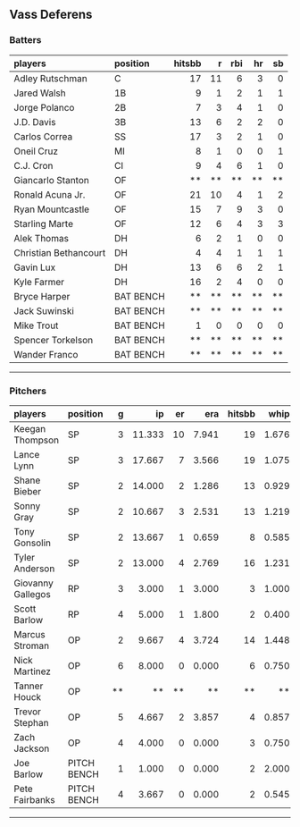 ## Vass Deferens

### Batters

 
|players               |position  | hitsbb|  r| rbi| hr| sb| 
|:---------------------|:---------|------:|--:|---:|--:|--:| 
|Adley Rutschman       |C         |     17| 11|   6|  3|  0| 
|Jared Walsh           |1B        |      9|  1|   2|  1|  1| 
|Jorge Polanco         |2B        |      7|  3|   4|  1|  0| 
|J.D. Davis            |3B        |     13|  6|   2|  2|  0| 
|Carlos Correa         |SS        |     17|  3|   2|  1|  0| 
|Oneil Cruz            |MI        |      8|  1|   0|  0|  1| 
|C.J. Cron             |CI        |      9|  4|   6|  1|  0| 
|Giancarlo Stanton     |OF        |     **| **|  **| **| **| 
|Ronald Acuna Jr.      |OF        |     21| 10|   4|  1|  2| 
|Ryan Mountcastle      |OF        |     15|  7|   9|  3|  0| 
|Starling Marte        |OF        |     12|  6|   4|  3|  3| 
|Alek Thomas           |DH        |      6|  2|   1|  0|  0| 
|Christian Bethancourt |DH        |      4|  4|   1|  1|  1| 
|Gavin Lux             |DH        |     13|  6|   6|  2|  1| 
|Kyle Farmer           |DH        |     16|  2|   4|  0|  0| 
|Bryce Harper          |BAT BENCH |     **| **|  **| **| **| 
|Jack Suwinski         |BAT BENCH |     **| **|  **| **| **| 
|Mike Trout            |BAT BENCH |      1|  0|   0|  0|  0| 
|Spencer Torkelson     |BAT BENCH |     **| **|  **| **| **| 
|Wander Franco         |BAT BENCH |     **| **|  **| **| **| 


* * *

### Pitchers

 
|players           |position    |  g|     ip| er|   era| hitsbb|  whip| so|  w| sv| 
|:-----------------|:-----------|--:|------:|--:|-----:|------:|-----:|--:|--:|--:| 
|Keegan Thompson   |SP          |  3| 11.333| 10| 7.941|     19| 1.676|  8|  1|  0| 
|Lance Lynn        |SP          |  3| 17.667|  7| 3.566|     19| 1.075| 18|  1|  0| 
|Shane Bieber      |SP          |  2| 14.000|  2| 1.286|     13| 0.929| 14|  2|  0| 
|Sonny Gray        |SP          |  2| 10.667|  3| 2.531|     13| 1.219| 15|  1|  0| 
|Tony Gonsolin     |SP          |  2| 13.667|  1| 0.659|      8| 0.585| 11|  2|  0| 
|Tyler Anderson    |SP          |  2| 13.000|  4| 2.769|     16| 1.231| 10|  0|  0| 
|Giovanny Gallegos |RP          |  3|  3.000|  1| 3.000|      3| 1.000|  2|  0|  0| 
|Scott Barlow      |RP          |  4|  5.000|  1| 1.800|      2| 0.400|  8|  1|  2| 
|Marcus Stroman    |OP          |  2|  9.667|  4| 3.724|     14| 1.448| 10|  0|  0| 
|Nick Martinez     |OP          |  6|  8.000|  0| 0.000|      6| 0.750|  9|  0|  0| 
|Tanner Houck      |OP          | **|     **| **|    **|     **|    **| **| **| **| 
|Trevor Stephan    |OP          |  5|  4.667|  2| 3.857|      4| 0.857|  7|  0|  0| 
|Zach Jackson      |OP          |  4|  4.000|  0| 0.000|      3| 0.750|  5|  0|  0| 
|Joe Barlow        |PITCH BENCH |  1|  1.000|  0| 0.000|      2| 2.000|  1|  0|  0| 
|Pete Fairbanks    |PITCH BENCH |  4|  3.667|  0| 0.000|      2| 0.545|  5|  0|  0| 


* * *


